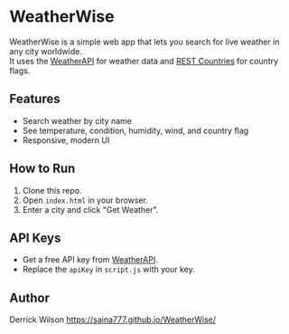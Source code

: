 # WeatherWise

WeatherWise is a simple web app that lets you search for live weather in any city worldwide.  
It uses the [WeatherAPI](https://www.weatherapi.com/) for weather data and [REST Countries](https://restcountries.com/) for country flags.

## Features
- Search weather by city name
- See temperature, condition, humidity, wind, and country flag
- Responsive, modern UI

## How to Run
1. Clone this repo.
2. Open `index.html` in your browser.
3. Enter a city and click "Get Weather".

## API Keys
- Get a free API key from [WeatherAPI](https://www.weatherapi.com/).
- Replace the `apiKey` in `script.js` with your key.

## Author
Derrick Wilson
https://saina777.github.io/WeatherWise/
